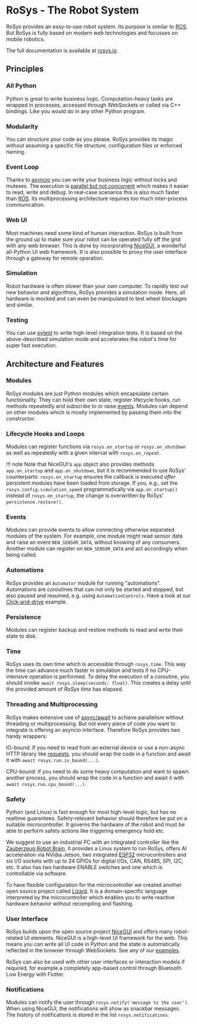 # RoSys - The Robot System

RoSys provides an easy-to-use robot system.
Its purpose is similar to [ROS](https://www.ros.org/).
But RoSys is fully based on modern web technologies and focusses on mobile robotics.

The full documentation is available at [rosys.io](https://rosys.io/).

## Principles

### All Python

Python is great to write business logic.
Computation-heavy tasks are wrapped in processes, accessed through WebSockets or called via C++ bindings.
Like you would do in any other Python program.

### Modularity

You can structure your code as you please.
RoSys provides its magic without assuming a specific file structure, configuration files or enforced naming.

### Event Loop

Thanks to [asyncio](https://docs.python.org/3/library/asyncio.html) you can write your business logic without locks and mutexes.
The execution is [parallel but not concurrent](https://realpython.com/python-concurrency/) which makes it easier to read, write and debug.
In real-case scenarios this is also much faster than [ROS](https://www.ros.org/).
Its multiprocessing architecture requires too much inter-process communication.

### Web UI

Most machines need some kind of human interaction.
RoSys is built from the ground up to make sure your robot can be operated fully off the grid with any web browser.
This is done by incorporating [NiceGUI](https://nicegui.io/), a wonderful all-Python UI web framework.
It is also possible to proxy the user interface through a gateway for remote operation.

### Simulation

Robot hardware is often slower than your own computer.
To rapidly test out new behavior and algorithms, RoSys provides a simulation mode.
Here, all hardware is mocked and can even be manipulated to test wheel blockages and similar.

### Testing

You can use [pytest](https://docs.pytest.org/) to write high-level integration tests.
It is based on the above-described simulation mode and accelerates the robot's time for super fast execution.

## Architecture and Features

### Modules

RoSys modules are just Python modules which encapsulate certain functionality.
They can hold their own state, register lifecycle hooks, run methods repeatedly and subscribe to or raise [events](#events).
Modules can depend on other modules which is mostly implemented by passing them into the constructor.

### Lifecycle Hooks and Loops

Modules can register functions via `rosys.on_startup` or `rosys.on_shutdown` as well as repeatedly with a given interval with `rosys.on_repeat`.

<!-- prettier-ignore-start -->
!!! note
    Note that NiceGUI's `app` object also provides methods `app.on_startup` and `app.on_shutdown`, but it is recommended to use RoSys' counterparts:
    `rosys.on_startup` ensures the callback is executed _after_ persistent modules have been loaded from storage.
    If you, e.g., set the `rosys.config.simulation_speed` programmatically via `app.on_startup()` instead of `rosys.on_startup`,
    the change is overwritten by RoSys' `persistence.restore()`.
<!-- prettier-ignore-end -->

### Events

Modules can provide events to allow connecting otherwise separated modules of the system.
For example, one module might read sensor data and raise an event `NEW_SENSOR_DATA`, without knowing of any consumers.
Another module can register on `NEW_SENSOR_DATA` and act accordingly when being called.

### Automations

RoSys provides an `Automator` module for running "automations".
Automations are coroutines that can not only be started and stopped, but also paused and resumed, e.g. using `AutomationControls`.
Have a look at our [Click-and-drive](examples/click-and-drive.md) example.

### Persistence

Modules can register backup and restore methods to read and write their state to disk.

### Time

RoSys uses its own time which is accessible through `rosys.time`.
This way the time can advance much faster in simulation and tests if no CPU-intensive operation is performed.
To delay the execution of a coroutine, you should invoke `await rosys.sleep(seconds: float)`.
This creates a delay until the provided amount of _RoSys time_ has elapsed.

### Threading and Multiprocessing

RoSys makes extensive use of [async/await](#async) to achieve parallelism without threading or multiprocessing.
But not every piece of code you want to integrate is offering an asyncio interface.
Therefore RoSys provides two handy wrappers:

IO-bound:
If you need to read from an external device or use a non-async HTTP library like [requests](https://requests.readthedocs.io/),
you should wrap the code in a function and await it with `await rosys.run.io_bound(...)`.

CPU-bound:
If you need to do some heavy computation and want to spawn another process,
you should wrap the code in a function and await it with `await rosys.run.cpu_bound(...)`.

### Safety

Python (and Linux) is fast enough for most high-level logic, but has no realtime guarantees.
Safety-relevant behavior should therefore be put on a suitable microcontroller.
It governs the hardware of the robot and must be able to perform safety actions like triggering emergency hold etc.

We suggest to use an industrial PC with an integrated controller like the [Zauberzeug Robot Brain](https://www.zauberzeug.com/robot-brain.html).
It provides a Linux system to run RoSys, offers AI acceleration via NVidia Jetson, two integrated [ESP32](https://www.espressif.com/en/products/socs/esp32) microcontrollers and six I/O sockets with up to 24 GPIOs for digital I/Os, CAN, RS485, SPI, I2C, etc.
It also has two hardware ENABLE switches and one which is controllable via software.

To have flexible configuration for the microcontroller we created another open source project called [Lizard](https://lizard.dev/).
It is a domain-specific language interpreted by the microcontroller which enables you to write reactive hardware behavior without recompiling and flashing.

### User Interface

RoSys builds upon the open source project [NiceGUI](https://nicegui.io/) and offers many robot-related UI elements.
NiceGUI is a high-level UI framework for the web.
This means you can write all UI code in Python and the state is automatically reflected in the browser through WebSockets.
See any of our [examples](examples/steering.md).

RoSys can also be used with other user interfaces or interaction models if required, for example a completely app-based control through Bluetooth Low Energy with Flutter.

### Notifications

Modules can notify the user through `rosys.notify('message to the user')`.
When using NiceGUI, the notifications will show as snackbar messages.
The history of notifications is stored in the list `rosys.notifications`.

